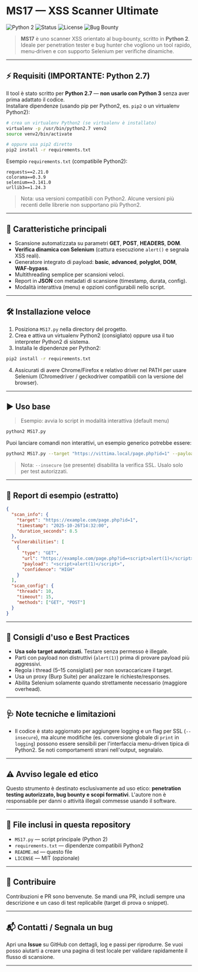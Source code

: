 # MS17 — XSS Scanner Ultimate

![Python 2](https://img.shields.io/badge/Python-2.7-yellow?logo=python)
![Status](https://img.shields.io/badge/Status-Community%20Tool-orange)
![License](https://img.shields.io/badge/License-MIT-lightgrey)
![Bug Bounty](https://img.shields.io/badge/Use-Bug%20Bounty%20%2F%20Pentest-red)

> **MS17** è uno scanner XSS orientato al bug‑bounty, scritto in **Python 2**. Ideale per penetration tester e bug hunter che vogliono un tool rapido, menu‑driven e con supporto Selenium per verifiche dinamiche.

---

## ⚡ Requisiti (IMPORTANTE: **Python 2.7**)
Il tool è stato scritto per **Python 2.7** — **non usarlo con Python 3** senza aver prima adattato il codice.  
Installare dipendenze (usando pip per Python2, es. `pip2` o un virtualenv Python2):
```bash
# crea un virtualenv Python2 (se virtualenv è installato)
virtualenv -p /usr/bin/python2.7 venv2
source venv2/bin/activate

# oppure usa pip2 diretto
pip2 install -r requirements.txt
```

Esempio `requirements.txt` (compatibile Python2):
```
requests==2.21.0
colorama==0.3.9
selenium==3.141.0
urllib3==1.24.3
```
> Nota: usa versioni compatibili con Python2. Alcune versioni più recenti delle librerie non supportano più Python2.


---

## 🚀 Caratteristiche principali
- Scansione automatizzata su parametri **GET**, **POST**, **HEADERS**, **DOM**.  
- **Verifica dinamica con Selenium** (cattura esecuzione `alert()` e segnala XSS reali).  
- Generatore integrato di payload: **basic**, **advanced**, **polyglot**, **DOM**, **WAF‑bypass**.  
- Multithreading semplice per scansioni veloci.  
- Report in **JSON** con metadati di scansione (timestamp, durata, config).  
- Modalità interattiva (menu) e opzioni configurabili nello script.  

---

## 🛠️ Installazione veloce
1. Posiziona `MS17.py` nella directory del progetto.  
2. Crea e attiva un virtualenv Python2 (consigliato) oppure usa il tuo interpreter Python2 di sistema.  
3. Installa le dipendenze per Python2:
```bash
pip2 install -r requirements.txt
```

4. Assicurati di avere Chrome/Firefox e relativo driver nel PATH per usare Selenium (Chromedriver / geckodriver compatibili con la versione del browser).

---

## ▶️ Uso base
> Esempio: avvia lo script in modalità interattiva (default menu)
```bash
python2 MS17.py
```

Puoi lanciare comandi non interattivi, un esempio generico potrebbe essere:
```bash
python2 MS17.py --target "https://vittima.local/page.php?id=1" --payloads payloads.txt --methods GET POST --threads 8 --timeout 10 --insecure
```
> Nota: `--insecure` (se presente) disabilita la verifica SSL. Usalo solo per test autorizzati.

---

## 🔎 Report di esempio (estratto)
```json
{
  "scan_info": {
    "target": "https://example.com/page.php?id=1",
    "timestamp": "2025-10-26T14:32:00",
    "duration_seconds": 8.5
  },
  "vulnerabilities": [
    {
      "type": "GET",
      "url": "https://example.com/page.php?id=<script>alert(1)</script>",
      "payload": "<script>alert(1)</script>",
      "confidence": "HIGH"
    }
  ],
  "scan_config": {
    "threads": 10,
    "timeout": 15,
    "methods": ["GET", "POST"]
  }
}
```

---

## 🔧 Consigli d'uso e Best Practices
- **Usa solo target autorizzati.** Testare senza permesso è illegale.  
- Parti con payload non distruttivi (`alert(1)`) prima di provare payload più aggressivi.  
- Regola i thread (5–15 consigliati) per non sovraccaricare il target.  
- Usa un proxy (Burp Suite) per analizzare le richieste/responses.  
- Abilita Selenium solamente quando strettamente necessario (maggiore overhead).

---

## 🩺 Note tecniche e limitazioni
- Il codice è stato aggiornato per aggiungere logging e un flag per SSL (`--insecure`), ma alcune modifiche (es. conversione globale di `print` in `logging`) possono essere sensibili per l'interfaccia menu-driven tipica di Python2. Se noti comportamenti strani nell'output, segnalalo.  

---

## ⚠️ Avviso legale ed etico
Questo strumento è destinato esclusivamente ad uso etico: **penetration testing autorizzato, bug bounty e scopi formativi**. L'autore non è responsabile per danni o attività illegali commesse usando il software.

---

## 🧩 File inclusi in questa repository
- `MS17.py` — script principale (Python 2)  
- `requirements.txt` — dipendenze compatibili Python2  
- `README.md` — questo file  
- `LICENSE` — MIT (opzionale)  

---

## 🤝 Contribuire
Contribuzioni e PR sono benvenute. Se mandi una PR, includi sempre una descrizione e un caso di test replicabile (target di prova o snippet).

---

## 📬 Contatti / Segnala un bug
Apri una **Issue** su GitHub con dettagli, log e passi per riprodurre. Se vuoi posso aiutarti a creare una pagina di test locale per validare rapidamente il flusso di scansione.

---

